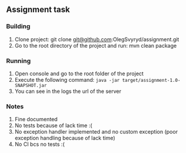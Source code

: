 ## Assignment task

### Building
1. Clone project: git clone git@github.com:OlegSvyryd/assignment.git
2. Go to the root directory of the project and run: mvn clean package

### Running
1. Open console and go to the root folder of the project
2. Execute the following command: `java -jar target/assignment-1.0-SNAPSHOT.jar` 
3. You can see in the logs the url of the server

### Notes
1. Fine documented
2. No tests because of lack time :(
3. No exception handler implemented and no custom exception (poor exception handling because of lack time)
4. No CI bcs no tests :(